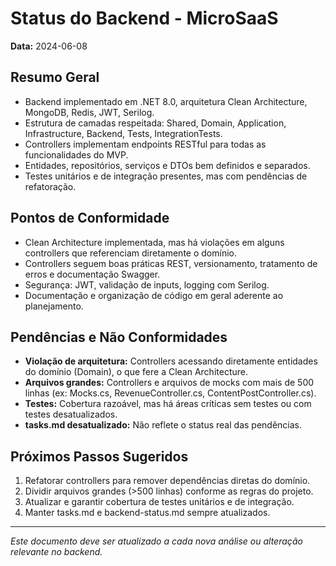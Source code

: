 # Status do Backend - MicroSaaS

**Data:** 2024-06-08

## Resumo Geral
- Backend implementado em .NET 8.0, arquitetura Clean Architecture, MongoDB, Redis, JWT, Serilog.
- Estrutura de camadas respeitada: Shared, Domain, Application, Infrastructure, Backend, Tests, IntegrationTests.
- Controllers implementam endpoints RESTful para todas as funcionalidades do MVP.
- Entidades, repositórios, serviços e DTOs bem definidos e separados.
- Testes unitários e de integração presentes, mas com pendências de refatoração.

## Pontos de Conformidade
- Clean Architecture implementada, mas há violações em alguns controllers que referenciam diretamente o domínio.
- Controllers seguem boas práticas REST, versionamento, tratamento de erros e documentação Swagger.
- Segurança: JWT, validação de inputs, logging com Serilog.
- Documentação e organização de código em geral aderente ao planejamento.

## Pendências e Não Conformidades
- **Violação de arquitetura:** Controllers acessando diretamente entidades do domínio (Domain), o que fere a Clean Architecture.
- **Arquivos grandes:** Controllers e arquivos de mocks com mais de 500 linhas (ex: Mocks.cs, RevenueController.cs, ContentPostController.cs).
- **Testes:** Cobertura razoável, mas há áreas críticas sem testes ou com testes desatualizados.
- **tasks.md desatualizado:** Não reflete o status real das pendências.

## Próximos Passos Sugeridos
1. Refatorar controllers para remover dependências diretas do domínio.
2. Dividir arquivos grandes (>500 linhas) conforme as regras do projeto.
3. Atualizar e garantir cobertura de testes unitários e de integração.
4. Manter tasks.md e backend-status.md sempre atualizados.

---

*Este documento deve ser atualizado a cada nova análise ou alteração relevante no backend.*
